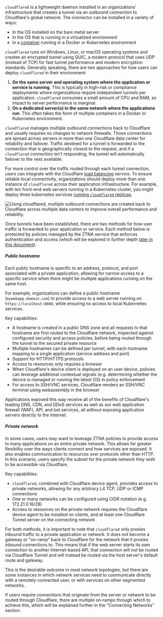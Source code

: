 `cloudflared` is a lightweight daemon installed in an organizations' infrastructure that creates a tunnel via an outbound connection to Cloudflare's global network. The connector can be installed in a variety of ways:

- In the OS installed on the bare metal server
- In the OS that is running in a virtualized environment
- In a [container](https://hub.docker.com/r/cloudflare/cloudflared) running in a Docker or Kubernetes environment

`cloudflared` runs on Windows, Linux, or macOS operating systems and creates an encrypted tunnel using QUIC, a modern protocol that uses UDP (instead of TCP) for fast tunnel performance and modern encryption standards. Generally speaking, there are two approaches for how users can deploy `cloudflared` in their environment:

1. **On the same server and operating system where the application or service is running**. This is typically in high-risk or compliance deployments where organizations require independent tunnels per application. `cloudflared` consumes a small amount of CPU and RAM, so impact to server performance is marginal.
2. **On a dedicated server(s) in the same network where the applications run**. This often takes the form of multiple containers in a Docker or Kubernetes environment.

`cloudflared` manages multiple outbound connections back to Cloudflare and usually requires no changes to network firewalls. Those connections are spread across servers in more than one Cloudflare data center for reliability and failover. Traffic destined for a tunnel is forwarded to the connection that is geographically closest to the request, and if a `cloudflared` connection isn't responding, the tunnel will automatically failover to the next available.

For more control over the traffic routed through each tunnel connection, users can integrate with the Cloudflare [load balancing](/cloudflare-one/connections/connect-networks/routing-to-tunnel/lb/) service. To ensure reliable local connectivity, organizations should deploy more than one instance of `cloudflared` across their application infrastructure. For example, with ten front-end web servers running in a Kubernetes cluster, you might deploy three kubernetes services [running `cloudflared` replicas](/cloudflare-one/tutorials/many-cfd-one-tunnel/).

![Using cloudflared, multiple outbound connections are created back to Cloudflare across multiple data centers to improve overall performance and reliability.](/images/reference-architecture/cloudflare-one-reference-architecture-images/cf1-ref-arch-7.svg)

Once tunnels have been established, there are two methods for how user traffic is forwarded to your application or service. Each method below is protected by policies managed by the ZTNA service that enforces authentication and access (which will be explored in further depth [later in this document](#secure-access-to-self-hosted-apps-and-services)).

##### Public hostname

Each public hostname is specific to an address, protocol, and port associated with a private application, allowing for narrow access to a specific service when there might be multiple applications running on the same host.

For example, organizations can define a public hostname (`mywebapp.domain.com`) to provide access to a web server running on `https://localhost:8080`, while ensuring no access to local Kubernetes services.

Key capabilities:

- A hostname is created in a public DNS zone and all requests to that hostname are first routed to the Cloudflare network, inspected against configured security and access policies, before being routed through the tunnel to the secured private resource
- Multiple hostnames can be defined per tunnel, with each hostname mapping to a single application (service address and port)
- Support for HTTP/HTTPS protocols
- Access to resources only requires a browser
- When Cloudflare's device client is deployed on an user device, policies can leverage additional contextual signals (e.g. determining whether the device is managed or running the latest OS) in policy enforcement
- For access to SSH/VNC services, Cloudflare renders an SSH/VNC terminal using webassembly in the browser

Applications exposed this way receive all of the benefits of Cloudflare's leading DNS, CDN, and DDoS services as well as our web application firewall (WAF), API, and bot services, all without exposing application servers directly to the Internet.

##### Private network

In some cases, users may want to leverage ZTNA policies to provide access to many applications on an entire private network. This allows for greater flexibility over the ways clients connect and how services are exposed. It also enables communication to resources over protocols other than HTTP. In this scenario, users specify the subnet for the private network they wish to be accessible via Cloudflare.

Key capabilities:

- `cloudflared`, combined with Cloudflare device agent, provides access to private networks, allowing for any arbitrary L4 TCP, UDP or ICMP connections
- One or many networks can be configured using CIDR notation (e.g. 172.21.0.16/28)
- Access to resources on the private network requires the Cloudflare device agent to be installed on clients, and at least one Cloudflare Tunnel server on the connecting network

For both methods, it is important to note that `cloudflared` only proxies inbound traffic to a private application or network. It does not become a gateway or "on-ramp" back to Cloudflare for the network that it proxies inbound connections to. This means that if the web server starts its own connection to another Internet-based API, that connection will not be routed via Cloudflare Tunnel and will instead be routed via the host server's default route and gateway.

This is the desirable outcome in most network topologies, but there are some instances in which network services need to communicate directly with a remotely-connected user, or with services on other segmented networks.

If users require connections that originate from the server or network to be routed through Cloudflare, there are multiple on-ramps through which to achieve this, which will be explained further in the "Connecting Networks" section.